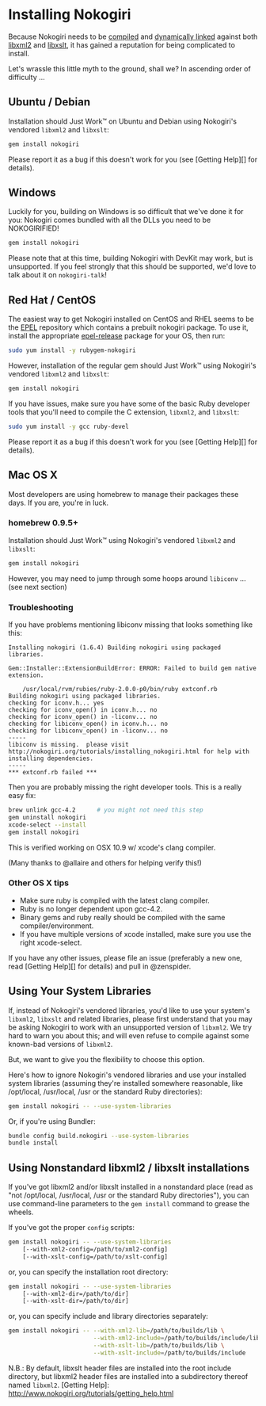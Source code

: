 # Installing Nokogiri

Because Nokogiri needs to be [compiled][] and [dynamically linked][]
against both [libxml2][] and [libxslt][], it has gained a
reputation for being complicated to install.

  [compiled]: http://en.wikipedia.org/wiki/Compiler
  [dynamically linked]: http://en.wikipedia.org/wiki/Dynamic_linker
  [libxml2]: http://xmlsoft.org/index.html
  [libxslt]: http://xmlsoft.org/xslt/

Let's wrassle this little myth to the ground, shall we?
In ascending order of difficulty ...

## Ubuntu / Debian

Installation should Just Work™ on Ubuntu and Debian using Nokogiri's
vendored `libxml2` and `libxslt`:

```sh
gem install nokogiri
```

Please report it as a bug if this doesn't work for you (see
[Getting Help][] for details).


## Windows

Luckily for you, building on Windows is so difficult that we've done
it for you: Nokogiri comes bundled with all the DLLs you need to be
NOKOGIRIFIED!

```sh
gem install nokogiri
```

Please note that at this time, building Nokogiri with DevKit may work,
but is unsupported. If you feel strongly that this should be
supported, we'd love to talk about it on `nokogiri-talk`!


## Red Hat / CentOS

The easiest way to get Nokogiri installed on CentOS and RHEL seems to be the
[EPEL][] repository which contains a prebuilt nokogiri package. To use it,
install the appropriate [epel-release][] package for your OS, then run:

```sh
sudo yum install -y rubygem-nokogiri
```

  [EPEL]: http://fedoraproject.org/wiki/EPEL
  [epel-release]: http://fedoraproject.org/wiki/EPEL#How_can_I_use_these_extra_packages.3F


However, installation of the regular gem should Just Work™ using
Nokogiri's vendored `libxml2` and `libxslt`:

```sh
gem install nokogiri
```

If you have issues, make sure you have some of the basic Ruby
developer tools that you'll need to compile the C extension,
`libxml2`, and `libxslt`:

```sh
sudo yum install -y gcc ruby-devel
```

Please report it as a bug if this doesn't work for you (see
[Getting Help][] for details).


## Mac OS X

Most developers are using homebrew to manage their packages these
days. If you are, you're in luck.

### homebrew 0.9.5+

Installation should Just Work™ using Nokogiri's vendored `libxml2` and
`libxslt`:

```sh
gem install nokogiri
```

However, you may need to jump through some hoops around `libiconv` ... (see next section)

### Troubleshooting

If you have problems mentioning libiconv missing that looks something like this:

    Installing nokogiri (1.6.4) Building nokogiri using packaged libraries.

    Gem::Installer::ExtensionBuildError: ERROR: Failed to build gem native extension.

        /usr/local/rvm/rubies/ruby-2.0.0-p0/bin/ruby extconf.rb
    Building nokogiri using packaged libraries.
    checking for iconv.h... yes
    checking for iconv_open() in iconv.h... no
    checking for iconv_open() in -liconv... no
    checking for libiconv_open() in iconv.h... no
    checking for libiconv_open() in -liconv... no
    -----
    libiconv is missing.  please visit http://nokogiri.org/tutorials/installing_nokogiri.html for help with installing dependencies.
    -----
    *** extconf.rb failed ***

Then you are probably missing the right developer tools. This is a really easy fix:

```sh
brew unlink gcc-4.2      # you might not need this step
gem uninstall nokogiri
xcode-select --install
gem install nokogiri
```

This is verified working on OSX 10.9 w/ xcode's clang compiler.

(Many thanks to @allaire and others for helping verify this!)


### Other OS X tips

* Make sure ruby is compiled with the latest clang compiler.
* Ruby is no longer dependent upon gcc-4.2.
* Binary gems and ruby really should be compiled with the same compiler/environment.
* If you have multiple versions of xcode installed, make sure you use the right xcode-select.

If you have any other issues, please file an issue (preferably a new
one, read [Getting Help][] for details) and pull in @zenspider.


## Using Your System Libraries

If, instead of Nokogiri's vendored libraries, you'd like to use your
system's `libxml2`, `libxslt` and related libraries, please first
understand that you may be asking Nokogiri to work with an unsupported
version of `libxml2`. We try hard to warn you about this; and will
even refuse to compile against some known-bad versions of `libxml2`.

But, we want to give you the flexibility to choose this option.

Here's how to ignore Nokogiri's vendored libraries and use your
installed system libraries (assuming they're installed somewhere
reasonable, like /opt/local, /usr/local, /usr or the standard Ruby
directories):

```sh
gem install nokogiri -- --use-system-libraries
```

Or, if you're using Bundler:

```sh
bundle config build.nokogiri --use-system-libraries
bundle install
```


## Using Nonstandard libxml2 / libxslt installations

If you've got libxml2 and/or libxslt installed in a nonstandard place
(read as "not /opt/local, /usr/local, /usr or the standard Ruby
directories"), you can use command-line parameters to the `gem
install` command to grease the wheels.

If you've got the proper `config` scripts:

```sh
gem install nokogiri -- --use-system-libraries
    [--with-xml2-config=/path/to/xml2-config]
    [--with-xslt-config=/path/to/xslt-config]
```

or, you can specify the installation root directory:

```sh
gem install nokogiri -- --use-system-libraries
    [--with-xml2-dir=/path/to/dir]
    [--with-xslt-dir=/path/to/dir]
```

or, you can specify include and library directories separately:

```sh
gem install nokogiri -- --with-xml2-lib=/path/to/builds/lib \
                        --with-xml2-include=/path/to/builds/include/libxml2 \
                        --with-xslt-lib=/path/to/builds/lib \
                        --with-xslt-include=/path/to/builds/include
```

N.B.: By default, libxslt header files are installed into the
root include directory, but libxml2 header files are installed into a
subdirectory thereof named `libxml2`.
  [Getting Help]: http://www.nokogiri.org/tutorials/getting_help.html

